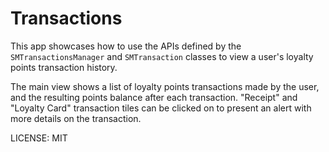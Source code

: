 Transactions
============

This app showcases how to use the APIs defined by the `SMTransactionsManager` and `SMTransaction` classes to view a user's loyalty points transaction history.

The main view shows a list of loyalty points transactions made by the user, and the resulting points balance after each transaction. "Receipt" and "Loyalty Card" transaction tiles can be clicked on to present an alert with more details on the transaction.


LICENSE: MIT
